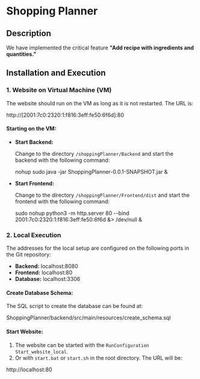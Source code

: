 # Shopping Planner

## Description

We have implemented the critical feature **"Add recipe with ingredients and quantities."**

## Installation and Execution

### 1. Website on Virtual Machine (VM)

The website should run on the VM as long as it is not restarted. The URL is:

http://[2001:7c0:2320:1:f816:3eff:fe50:6f6d]:80

#### Starting on the VM:

- **Start Backend:**

  Change to the directory `/shoppingPlanner/Backend` and start the backend with the following command:

  nohup sudo java -jar ShoppingPlanner-0.0.1-SNAPSHOT.jar &

- **Start Frontend:**

  Change to the directory `/shoppingPlanner/Frontend/dist` and start the frontend with the following command:

  sudo nohup python3 -m http.server 80 --bind 2001:7c0:2320:1:f816:3eff:fe50:6f6d &> /dev/null &

### 2. Local Execution

The addresses for the local setup are configured on the following ports in the Git repository:

- **Backend:** localhost:8080
- **Frontend:** localhost:80
- **Database:** localhost:3306

#### Create Database Schema:

The SQL script to create the database can be found at:

ShoppingPlanner/backend/src/main/resources/create_schema.sql

#### Start Website:

1. The website can be started with the `RunConfiguration Start_website_local`.
2. Or with `start.bat` or `start.sh` in the root directory. The URL will be:

http://localhost:80
